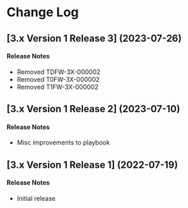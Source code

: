 # Change Log

## [3.x Version 1 Release 3] (2023-07-26)

#### Release Notes
- Removed TDFW-3X-000002
- Removed T0FW-3X-000002
- Removed T1FW-3X-000002

## [3.x Version 1 Release 2] (2023-07-10)

#### Release Notes
- Misc improvements to playbook

## [3.x Version 1 Release 1] (2022-07-19)

#### Release Notes
- Initial release